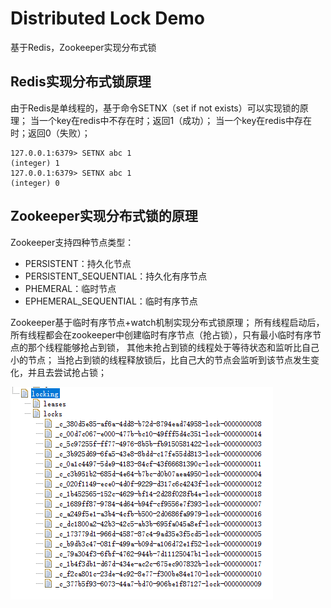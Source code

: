 # Distributed Lock Demo
基于Redis，Zookeeper实现分布式锁

## Redis实现分布式锁原理
由于Redis是单线程的，基于命令SETNX（set if not exists）可以实现锁的原理；
当一个key在redis中不存在时；返回1（成功）；
当一个key在redis中存在时；返回0（失败）；

```shell
127.0.0.1:6379> SETNX abc 1
(integer) 1
127.0.0.1:6379> SETNX abc 1
(integer) 0
```


## Zookeeper实现分布式锁的原理
Zookeeper支持四种节点类型：
+ PERSISTENT：持久化节点
+ PERSISTENT_SEQUENTIAL：持久化有序节点
+ PHEMERAL：临时节点
+ EPHEMERAL_SEQUENTIAL：临时有序节点

Zookeeper基于临时有序节点+watch机制实现分布式锁原理；
所有线程启动后，所有线程都会在zookeeper中创建临时有序节点（抢占锁），只有最小临时有序节点的那个线程能够抢占到锁，
其他未抢占到锁的线程处于等待状态和监听比自己小的节点；
当抢占到锁的线程释放锁后，比自己大的节点会监听到该节点发生变化，并且去尝试抢占锁；

![zk-lock.png](./zk-lock.png)
